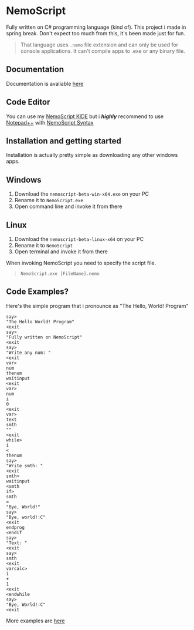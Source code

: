 # NemoScript
Fully written on C# programming language (kind of). This project i made in spring break. Don't expect too much from this, it's been made just for fun.

> That language uses ```.nemo``` file extension and can only be used for console applications. It can't compile apps to .exe or any binary file.

## Documentation
Documentation is avaliable [here](https://github.com/leksevzip/NemoScript/blob/main/Documentation/NemoScript%20Documentation.%20Read%20in%20Notepad%2B%2B.txt)

## Code Editor
You can use my [NemoScript KIDE](https://github.com/leksevzip/NemoScript-KIDE) but i ***highly*** recommend to use [Notepad++](https://notepad-plus-plus.org/downloads/) with [NemoScript Syntax](https://github.com/leksevzip/NemoScript/blob/main/Notepad%2B%2B%20Syntax/NemoScript.xml)

## Installation and getting started
Installation is actually pretty simple as downloading any other windows apps.
## Windows
1. Download the ```nemoscript-beta-win-x64.exe``` on your PC
2. Rename it to ```NemoScript.exe```
3. Open command line and invoke it from there
## Linux
1. Download the ```nemoscript-beta-linux-x64``` on your PC
2. Rename it to ```NemoScript```
3. Open terminal and invoke it from there

When invoking NemoScript you need to specify the script file.  
> ```NemoScript.exe [FileName].nemo```

## Code Examples?
Here's the simple program that i pronounce as "The Hello, World! Program"
```
say>
"The Hello World! Program"
<exit
say>
"Fully written on NemoScript"
<exit
say>
"Write any num: "
<exit
var>
num
thenum
waitinput
<exit
var>
num
i
0
<exit
var>
text
smth
""
<exit
while>
i
<
thenum
say>
"Write smth: "
<exit
smth>
waitinput
<smth
if>
smth
=
"Bye, World!"
say>
"Bye, world!:C"
<exit
endprog
<endif
say>
"Text: "
<exit
say>
smth
<exit
varcalc>
i
+
1
<exit
<endwhile
say>
"Bye, World!:C"
<exit
```
More examples are [here](https://github.com/leksevzip/NemoScript/tree/main/Examples)
